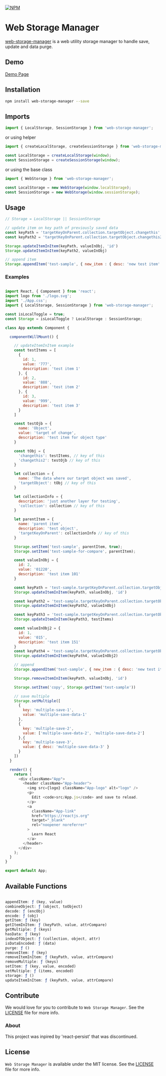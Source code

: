 [![NPM](https://nodei.co/npm/web-storage-manager.png?downloads=true&downloadRank=true&stars=true)](https://nodei.co/npm/web-storage-manager/)

# Web Storage Manager
[web-storage-manager](https://www.npmjs.com/package/web-storage-manager) is a web utility storage manager to handle save, update and data purge.

## Demo

[Demo Page](https://github.com/nferocious76/web-storage-manager-example)

## Installation

```bash
npm install web-storage-manager --save
```

## Imports

```js
import { LocalStorage, SessionStorage } from 'web-storage-manager';
```

or using helper

```js
import { createLocalStorage, createSessionStorage } from 'web-storage-manager';

const LocalStorage = createLocalStorage(window);
const SessionStorage = createSessionStorage(window);
```

or using the base class

```js
import { WebStorage } from 'web-storage-manager';

const LocalStorage = new WebStorage(window.localStorage);
const SessionStorage = new WebStorage(window.sessionStorage);
```

## Usage

```js
// Storage = LocalStorage || SessionStorage

// update item on key path of previously saved data
const keyPath = 'targetKeyOnParent.collection.targetObject.changethis'
const keyPath2 = 'targetKeyOnParent.collection.targetObject.changethis2'

Storage.updateItemInItem(keyPath, valueInObj, 'id')
Storage.updateItemInItem(keyPath2, valueInObj)

// append item
Storage.appendItem('test-sample', { new_item : { desc: 'new test item' } })

```

### Examples

```js

import React, { Component } from 'react';
import logo from './logo.svg';
import './App.css';
import { LocalStorage, SessionStorage } from 'web-storage-manager';

const isLocalToggle = true;
const Storage = isLocalToggle ? LocalStorage : SessionStorage;

class App extends Component {

  componentWillMount() {

    // updateItemInItem example
    const testItems = [
      {
        id: 1,
        value: '777',
        description: 'test item 1'
      }, {
        id: 2,
        value: '888',
        description: 'test item 2'
      }, {
        id: 3,
        value: '999',
        description: 'test item 3'
      }
    ]

    const testOjb = {
      name: 'Object',
      value: 'target of change',
      description: 'test item for object type'
    }

    const tObj = {
      'changethis': testItems, // key of this
      'changethis2': testOjb // key of this
    }

    let collection = {
      name: 'The data where our target object was saved',
      'targetObject': tObj // key of this
    }

    let collectionInfo = {
      description: 'just another layer for testing',
      'collection': collection // key of this
    }

    let parentItem = {
      name: 'parent item',
      description: 'test object',
      'targetKeyOnParent': collectionInfo // key of this
    }

    Storage.setItem('test-sample', parentItem, true);
    Storage.setItem('test-sample-for-compare', parentItem);

    const valueInObj = {
      id: 2,
      value: '01220',
      description: 'test item 101'
    }

    const keyPath = 'test-sample.targetKeyOnParent.collection.targetObject.changethis'
    Storage.updateItemInItem(keyPath, valueInObj, 'id')

    const keyPath2 = 'test-sample.targetKeyOnParent.collection.targetObject.changethis2'
    Storage.updateItemInItem(keyPath2, valueInObj)

    const keyPath3 = 'test-sample.targetKeyOnParent.collection.targetObject2'
    Storage.updateItemInItem(keyPath3, testItems)

    const valueInObj2 = {
      id: 1,
      value: '015',
      description: 'test item 151'
    }
    const keyPath4 = 'test-sample.targetKeyOnParent.collection.targetObject2'
    Storage.updateItemInItem(keyPath4, valueInObj2)

    // append
    Storage.appendItem('test-sample', { new_item : { desc: 'new test item' } })

    Storage.removeItemInItem(keyPath, valueInObj, 'id')

    Storage.setItem('copy', Storage.getItem('test-sample'))

    // save multiple
    Storage.setMultiple([
      {
        key: 'multiple-save-1',
        value: 'multiple-save-data-1'
      },
      {
        key: 'multiple-save-2',
        value: ['multiple-save-data-2', 'multiple-save-data-2']
      },{
        key: 'multiple-save-3',
        value: { desc: 'multiple-save-data-3' }
      }
    ])
  }

  render() {
    return (
      <div className="App">
        <header className="App-header">
          <img src={logo} className="App-logo" alt="logo" />
          <p>
            Edit <code>src/App.js</code> and save to reload.
          </p>
          <a
            className="App-link"
            href="https://reactjs.org"
            target="_blank"
            rel="noopener noreferrer"
          >
            Learn React
          </a>
        </header>
      </div>
    );
  }
}

export default App;

```

## Available Functions

```js

appendItem: ƒ (key, value)
combineObject: ƒ (object, toObject)
decode: ƒ (encObj)
encode: ƒ (obj)
getItem: ƒ (key)
getItemInItem: ƒ (keyPath, value, attrCompare)
getMultiple: ƒ (keys)
hasData: ƒ (key)
indexOfObject: ƒ (collection, object, attr)
isDataEncoded: ƒ (data)
purge: ƒ ()
removeItem: ƒ (key)
removeItemInItem: ƒ (keyPath, value, attrCompare)
removeMultiple: ƒ (keys)
setItem: ƒ (key, value, encoded)
setMultiple: ƒ (items, encoded)
storage: ƒ ()
updateItemInItem: ƒ (keyPath, value, attrCompare)

```


## Contribute
We would love for you to contribute to `Web Storage Manager`. See the [LICENSE](https://github.com/nferocious76/web-storage-manager/blob/master/LICENSE) file for more info.

### About

This project was inpired by 'react-persist' that was discontinued.

## License

`Web Storage Manager` is available under the MIT license. See the [LICENSE](https://github.com/nferocious76/web-storage-manager/blob/master/LICENSE) file for more info.
